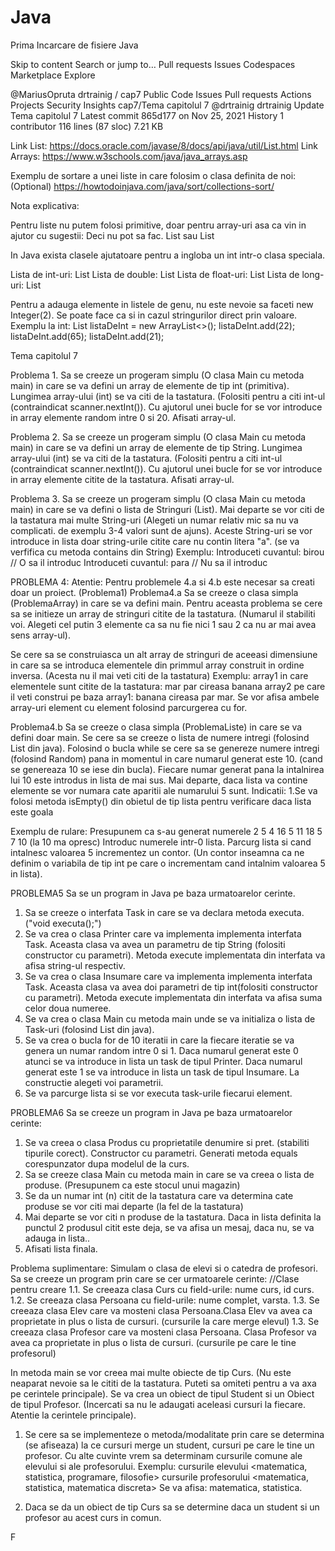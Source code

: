 # Java
Prima Incarcare de fisiere Java

Skip to content
Search or jump to…
Pull requests
Issues
Codespaces
Marketplace
Explore
 
@MariusOpruta 
drtrainig
/
cap7
Public
Code
Issues
Pull requests
Actions
Projects
Security
Insights
cap7/Tema capitolul 7
@drtrainig
drtrainig Update Tema capitolul 7
Latest commit 865d177 on Nov 25, 2021
 History
 1 contributor
116 lines (87 sloc)  7.21 KB

Link List: https://docs.oracle.com/javase/8/docs/api/java/util/List.html
Link Arrays: https://www.w3schools.com/java/java_arrays.asp

Exemplu de sortare a unei liste in care folosim o clasa definita de noi: (Optional)
https://howtodoinjava.com/java/sort/collections-sort/

Nota explicativa:

Pentru liste nu putem folosi primitive, doar pentru array-uri asa ca vin in ajutor cu sugestii:
Deci nu pot sa fac. List<int> sau List<double>

In Java exista clasele ajutatoare pentru a ingloba un int intr-o clasa speciala.

Lista de int-uri: List<Integer> 
Lista de double: List<Double>
Lista de float-uri: List<Float>
Lista de long-uri: List<Long>

Pentru a adauga elemente in listele de genu, nu este nevoie sa faceti new Integer(2). Se poate face ca si in cazul stringurilor direct prin valoare.
Exemplu la int:
List<Integer> listaDeInt = new ArrayList<>();
listaDeInt.add(22);
listaDeInt.add(65);
listaDeInt.add(21);

Tema capitolul 7

Problema 1.
Sa se creeze un progeram simplu (O clasa Main cu metoda main) in care se va defini un array de elemente de tip int (primitiva). Lungimea array-ului (int) se va citi de la tastatura.
(Folositi <int lungime = Integer.parseInt(scanner.nextLine());> pentru a citi int-ul (contraindicat scanner.nextInt()).
Cu ajutorul unei bucle for se vor introduce in array elemente random intre 0 si 20. Afisati array-ul.

Problema 2.
Sa se creeze un progeram simplu (O clasa Main cu metoda main) in care se va defini un array de elemente de tip String. Lungimea array-ului (int) se va citi de la tastatura.
(Folositi <int lungime = Integer.parseInt(scanner.nextLine());> pentru a citi int-ul (contraindicat scanner.nextInt()).
Cu ajutorul unei bucle for se vor introduce in array elemente citite de la tastatura. Afisati array-ul.

Problema 3.
Sa se creeze un progeram simplu (O clasa Main cu metoda main) in care se va defini o lista de Stringuri (List<String>).
Mai departe se vor citi de la tastatura mai multe String-uri (Alegeti un numar relativ mic sa nu va complicati. de exemplu 3-4 valori sunt de ajuns).
Aceste String-uri se vor introduce in lista doar string-urile citite care nu contin litera "a". (se va verfifica cu metoda contains din String)
Exemplu:
Introduceti cuvantul: birou // O sa il introduc
Introduceti cuvantul: para // Nu sa il introduc

PROBLEMA 4: Atentie: Pentru problemele 4.a si 4.b este necesar sa creati doar un proiect. (Problema1)
Problema4.a
Sa se creeze o clasa simpla (ProblemaArray) in care se va defini main.
Pentru aceasta problema se cere sa se initieze un array de stringuri citite de la tastatura. (Numarul il stabiliti voi. Alegeti cel putin 3 elemente ca sa nu fie nici 1 sau 2 ca nu ar mai avea sens array-ul).

Se cere sa se construiasca un alt array de stringuri de aceeasi dimensiune in care sa se introduca elementele din primmul array construit in ordine inversa. (Acesta nu il mai veti citi de la tastatura)
Exemplu: 
array1 in care elementele sunt citite de la tastatura: mar par cireasa banana
array2 pe care il veti construi pe baza array1: banana cireasa par mar.
Se vor afisa ambele array-uri element cu element folosind parcurgerea cu for.


Problema4.b
Sa se creeze o clasa simpla (ProblemaListe) in care se va defini doar main.
Se cere sa se creeze o lista de numere intregi (folosind List din java).
Folosind o bucla while se cere sa se genereze numere intregi (folosind Random) pana in momentul in care numarul generat este 10. (cand se genereaza 10 se iese din bucla).
Fiecare numar generat pana la intalnirea lui 10 este introdus in lista de mai sus.
Mai departe, daca lista va contine elemente se vor numara cate aparitii ale numarului 5 sunt.
Indicatii:
1.Se va folosi metoda isEmpty() din obietul de tip lista pentru verificare daca lista este goala

Exemplu de rulare: 
Presupunem ca s-au generat numerele 2 5 4 16 5 11 18 5 7 10 (la 10 ma opresc)
Introduc numerele intr-0 lista.
Parcurg lista si cand intalnesc valoarea 5 incrementez un contor. (Un contor inseamna  ca ne definim o variabila de tip int pe care o incrementam cand intalnim valoarea 5 in lista).


PROBLEMA5
Sa se un program in Java pe baza urmatoarelor cerinte.
1. Sa se creeze o interfata Task in care se va declara metoda executa. ("void executa();")
2. Se va crea o clasa Printer care va implementa implementa interfata Task. Aceasta clasa va avea un parametru de tip String (folositi constructor cu parametri). Metoda execute implementata din interfata va afisa string-ul respectiv.
3. Se va crea o clasa Insumare care va implementa implementa interfata Task. Aceasta clasa va avea doi parametri de tip int(folositi constructor cu parametri). Metoda execute implementata din interfata va afisa suma celor doua numeree.
4. Se va crea o clasa Main cu metoda main unde se va initializa o lista de Task-uri (folosind List din java).
5. Se va crea o bucla for de 10 iteratii in care la fiecare iteratie se va genera un numar random intre 0 si 1. Daca numarul generat este 0 atunci se va introduce in lista un task de tipul Printer. Daca numarul generat este 1 se va introduce in lista un task de tipul Insumare. La constructie alegeti voi parametrii.
6. Se va parcurge lista si se vor executa task-urile fiecarui element.


PROBLEMA6
Sa se creeze un program in Java pe baza urmatoarelor cerinte:
1. Se va creea o clasa Produs cu proprietatile denumire si pret. (stabiliti tipurile corect). Constructor cu parametri. Generati metoda equals corespunzator dupa modelul de la curs.
2. Sa se creeze clasa Main cu metoda main in care se va creea o lista de produse. (Presupunem ca este stocul unui magazin)
3. Se da un numar int (n) citit de la tastatura care va determina cate produse se vor citi mai departe (la fel de la tastatura)
4. Mai departe se vor citi n produse de la tastatura. Daca in lista definita la punctul 2  produsul citit este deja, se va afisa un mesaj, daca nu, se va adauga in lista..
5. Afisati lista finala.


Problema suplimentare: 
Simulam o clasa de elevi si o catedra de profesori.
Sa se creeze un program prin care se cer urmatoarele cerinte:
//Clase pentru creare
1.1. Se creeaza clasa Curs cu field-urile: nume curs, id curs.
1.2. Se creeaza clasa Persoana cu field-urile: nume complet, varsta.
1.3. Se creeaza clasa Elev care va mosteni clasa Persoana.Clasa Elev va avea ca proprietate in plus o lista de cursuri. (cursurile la care merge elevul)
1.3. Se creeaza clasa Profesor care va mosteni clasa Persoana. Clasa Profesor va avea ca proprietate in plus o lista de cursuri. (cursurile pe care le tine profesorul)

In metoda main se vor creea mai multe obiecte de tip Curs. (Nu este neaparat nevoie sa le cititi de la tastatura. Puteti sa omiteti pentru a va axa pe cerintele principale).
Se va crea un obiect de tipul Student si un Obiect de tipul Profesor. (Incercati sa nu le adaugati aceleasi cursuri la fiecare. Atentie la cerintele principale).

1. Se cere sa se implementeze o metoda/modalitate prin care se determina (se afiseaza) la ce cursuri merge un student, cursuri pe care le tine un profesor.
Cu alte cuvinte vrem sa determinam cursurile comune ale elevului si ale profesorului.
Exemplu:
cursurile elevului <matematica, statistica, programare, filosofie>
cursurile profesorului <matematica, statistica, matematica discreta>
Se va afisa: matematica, statistica.

2. Daca se da un obiect de tip Curs sa se determine daca un student si un profesor au acest curs in comun.





F
